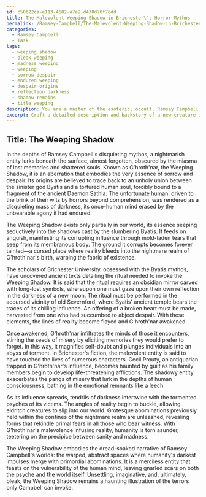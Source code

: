 ```yaml
---
id: c50622ca-e113-4682-a7e2-d438d70f76dd
title: The Malevolent Weeping Shadow in Brichester\'s Horror Mythos
permalink: /Ramsey-Campbell/The-Malevolent-Weeping-Shadow-in-Brichesters-Horror-Mythos/
categories:
  - Ramsey Campbell
  - Task
tags:
  - weeping shadow
  - bleak weeping
  - madness weeping
  - weeping
  - sorrow despair
  - endured weeping
  - despair origins
  - reflection darkness
  - shadow remains
  - title weeping
description: You are a master of the esoteric, occult, Ramsey Campbell, you complete tasks to the absolute best of your ability, no matter if you think you were not trained to do the task specifically, you will attempt to do it anyways, since you have performed the tasks you are given with great mastery, accuracy, and deep understanding of what is requested. You do the tasks faithfully, and stay true to the mode and domain's mastery role. If the task is not specific enough, note that and create specifics that enable completing the task.
excerpt: Craft a detailed description and backstory of a new creature intricately interwoven with the sinister Byatis mythos, as explored within Ramsey Campbell's literary universe. Delve into its origins, the intricate ritualistic practices needed for its summoning, and the otherworldly menace it brings forth. Include intricate connections to key characters and locations within Campbell's fiction, and devise macabre methods through which this entity affects the human psyche and the reality surrounding it. Capture the unsettling ambience and imaginative horror distinctive to Ramsey Campbell's works in your creation.
---
```


## Title: The Weeping Shadow

In the depths of Ramsey Campbell's disquieting mythos, a nightmarish entity lurks beneath the surface, almost forgotten, obscured by the miasma of lost memories and shattered souls. Known as G'hroth'nar, the Weeping Shadow, it is an aberration that embodies the very essence of sorrow and despair. Its origins are believed to trace back to an unholy union between the sinister god Byatis and a tortured human soul, forcibly bound to a fragment of the ancient Daemon Sathla. The unfortunate human, driven to the brink of their wits by horrors beyond comprehension, was rendered as a disquieting mass of darkness, its once-human mind erased by the unbearable agony it had endured.

The Weeping Shadow exists only partially in our world, its essence seeping seductively into the shadows cast by the slumbering Byatis. It feeds on anguish, manifesting its corrupting influence through mold-laden tears that seep from its membranous body. The ground it corrupts becomes forever tainted—a cursed place where reality bleeds into the nightmare realm of G'hroth'nar's birth, warping the fabric of existence.

The scholars of Brichester University, obsessed with the Byatis mythos, have uncovered ancient texts detailing the ritual needed to invoke the Weeping Shadow. It is said that the ritual requires an obsidian mirror carved with long-lost symbols, whereupon one must gaze upon their own reflection in the darkness of a new moon. The ritual must be performed in the accursed vicinity of old Severnford, where Byatis' ancient temple bears the traces of its chilling influence. An offering of a broken heart must be made, harvested from one who had succumbed to abject despair. With these elements, the lines of reality become flayed and G'hroth'nar awakened.

Once awakened, G'hroth'nar infiltrates the minds of those it encounters, stirring the seeds of misery by eliciting memories they would prefer to forget. In this way, it magnifies self-doubt and plunges individuals into an abyss of torment. In Brichester's fiction, the malevolent entity is said to have touched the lives of numerous characters. Cecil Prouty, an antiquarian trapped in G'hroth'nar's influence, becomes haunted by guilt as his family members begin to develop life-threatening afflictions. The shadowy entity exacerbates the pangs of misery that lurk in the depths of human consciousness, bathing in the emotional remnants like a leech. 

As its influence spreads, tendrils of darkness intertwine with the tormented psyches of its victims. The angles of reality begin to buckle, allowing eldritch creatures to slip into our world. Grotesque abominations previously held within the confines of the nightmare realm are unleashed, revealing forms that rekindle primal fears in all those who bear witness. With G'hroth'nar's malevolence infusing reality, humanity is torn asunder, teetering on the precipice between sanity and madness.

The Weeping Shadow embodies the dread-soaked narrative of Ramsey Campbell's worlds: the warped, abstract spaces where humanity's darkest impulses merge with primordial abominations. It is a merciless entity that feasts on the vulnerability of the human mind, leaving gnarled scars on both the psyche and the world itself. Unsettling, imaginative, and, ultimately, bleak, the Weeping Shadow remains a haunting illustration of the terrors only Campbell can invoke.

